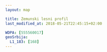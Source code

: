```yaml
---
layout: map

title: Zemunski lesni profil
last_modified_at: 2018-05-21T22:45:15+02:00

WDPA: [555560017]
geoSrbija:
  L1_183: [168]
---
```

